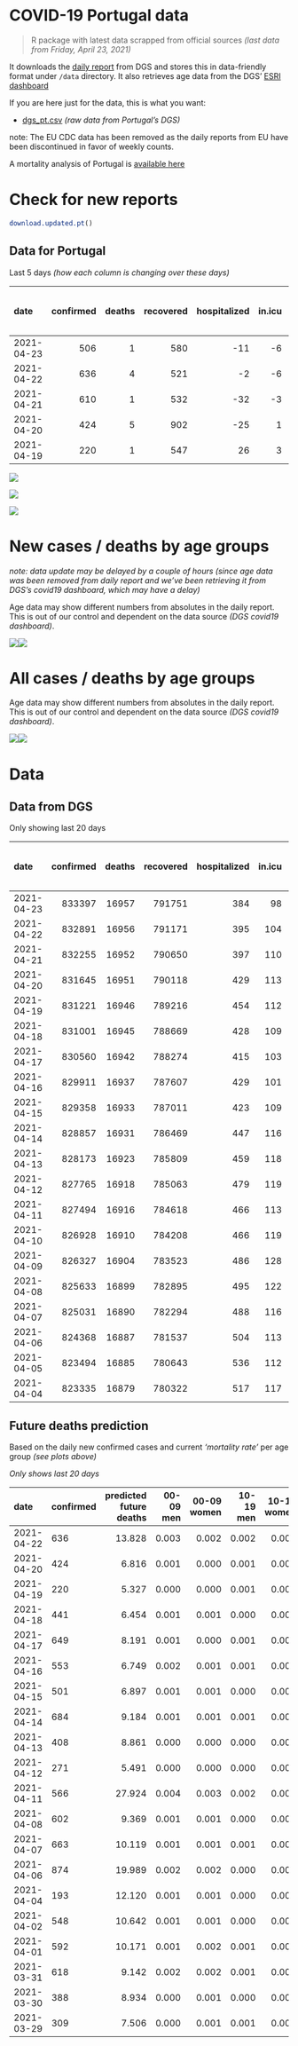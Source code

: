 COVID-19 Portugal data
================

> R package with latest data scrapped from official sources *(last data
> from Friday, April 23, 2021)*

It downloads the [daily
report](https://covid19.min-saude.pt/relatorio-de-situacao/) from DGS
and stores this in data-friendly format under `/data` directory. It also
retrieves age data from the DGS’ [ESRI
dashboard](https://covid19.min-saude.pt/ponto-de-situacao-atual-em-portugal/)

If you are here just for the data, this is what you want:

  - [dgs\_pt.csv](raw/master/data/dgs_pt.csv) *(raw data from Portugal’s
    DGS)*

note: The EU CDC data has been removed as the daily reports from EU have
been discontinued in favor of weekly counts.

A mortality analysis of Portugal is [available
here](https://averissimo.github.io/covid19-analysis/mortality.html)

# Check for new reports

``` r
download.updated.pt()
```

## Data for Portugal

Last 5 days *(how each column is changing over these days)*

| date       | confirmed | deaths | recovered | hospitalized | in.icu | first vaccine | second vaccine | confirmed m 00-09 | confirmed w 00-09 | confirmed m 10-19 | confirmed w 10-19 | confirmed m 20-29 | confirmed w 20-29 | confirmed m 30-39 | confirmed w 30-39 | confirmed m 40-49 | confirmed w 40-49 | confirmed m 50-59 | confirmed w 50-59 | confirmed m 60-69 | confirmed w 60-69 | confirmed m 70-79 | confirmed w 70-79 | confirmed m 80+ | confirmed w 80+ | death m 00-09 | death w 00-09 | death m 10-19 | death w 10-19 | death m 20-29 | death w 20-29 | death m 30-39 | death w 30-39 | death m 40-49 | death w 40-49 | death m 50-59 | death w 50-59 | death m 60-69 | death w 60-69 | death m 70-79 | death w 70-79 | death m 80+ | death w 80+ |
| :--------- | --------: | -----: | --------: | -----------: | -----: | ------------: | -------------: | ----------------: | ----------------: | ----------------: | ----------------: | ----------------: | ----------------: | ----------------: | ----------------: | ----------------: | ----------------: | ----------------: | ----------------: | ----------------: | ----------------: | ----------------: | ----------------: | --------------: | --------------: | ------------: | ------------: | ------------: | ------------: | ------------: | ------------: | ------------: | ------------: | ------------: | ------------: | ------------: | ------------: | ------------: | ------------: | ------------: | ------------: | ----------: | ----------: |
| 2021-04-23 |       506 |      1 |       580 |         \-11 |    \-6 |         39621 |          37935 |                NA |                NA |                NA |                NA |                NA |                NA |                NA |                NA |                NA |                NA |                NA |                NA |                NA |                NA |                NA |                NA |              NA |              NA |            NA |            NA |            NA |            NA |            NA |            NA |            NA |            NA |            NA |            NA |            NA |            NA |            NA |            NA |            NA |            NA |          NA |          NA |
| 2021-04-22 |       636 |      4 |       521 |          \-2 |    \-6 |         28477 |          39331 |                NA |                NA |                NA |                NA |                NA |                NA |                NA |                NA |                NA |                NA |                NA |                NA |                NA |                NA |                NA |                NA |              NA |              NA |            NA |            NA |            NA |            NA |            NA |            NA |            NA |            NA |            NA |            NA |            NA |            NA |            NA |            NA |            NA |            NA |          NA |          NA |
| 2021-04-21 |       610 |      1 |       532 |         \-32 |    \-3 |         59219 |          32863 |                NA |                NA |                NA |                NA |                NA |                NA |                NA |                NA |                NA |                NA |                NA |                NA |                NA |                NA |                NA |                NA |              NA |              NA |            NA |            NA |            NA |            NA |            NA |            NA |            NA |            NA |            NA |            NA |            NA |            NA |            NA |            NA |            NA |            NA |          NA |          NA |
| 2021-04-20 |       424 |      5 |       902 |         \-25 |      1 |         21197 |          11167 |                15 |                 8 |                21 |                33 |                40 |                31 |                32 |                42 |                36 |                39 |                25 |                12 |                14 |                24 |                 6 |                15 |              11 |              17 |             0 |             0 |             0 |             0 |             0 |             0 |             0 |             0 |             0 |             0 |             0 |             0 |             1 |             1 |             2 |             0 |           0 |           1 |
| 2021-04-19 |       220 |      1 |       547 |           26 |      3 |         64454 |           1432 |               \-5 |               \-2 |                20 |                10 |               \-5 |                 8 |                24 |                22 |                24 |                24 |                 9 |                21 |                17 |                14 |                10 |                10 |               8 |              11 |             0 |             0 |             0 |             0 |             0 |             0 |             0 |             0 |             0 |             0 |             0 |             0 |             0 |             0 |             0 |             0 |           0 |           1 |

![](README_files/figure-gfm/totals-1.svg)<!-- -->

![](README_files/figure-gfm/differential-1.svg)<!-- -->

![](README_files/figure-gfm/differential_7days-1.svg)<!-- -->

# New cases / deaths by age groups

*note: data update may be delayed by a couple of hours (since age data
was been removed from daily report and we’ve been retrieving it from
DGS’s covid19 dashboard, which may have a delay)*

Age data may show different numbers from absolutes in the daily report.
This is out of our control and dependent on the data source *(DGS
covid19 dashboard)*.

![](README_files/figure-gfm/new_cases_deaths-1.svg)<!-- -->![](README_files/figure-gfm/new_cases_deaths-2.svg)<!-- -->

# All cases / deaths by age groups

Age data may show different numbers from absolutes in the daily report.
This is out of our control and dependent on the data source *(DGS
covid19 dashboard)*.

![](README_files/figure-gfm/total_cases_deaths-1.svg)<!-- -->![](README_files/figure-gfm/total_cases_deaths-2.svg)<!-- -->

# Data

## Data from DGS

Only showing last 20 days

| date       | confirmed | deaths | recovered | hospitalized | in.icu | confirmed m 00-09 | confirmed w 00-09 | confirmed m 10-19 | confirmed w 10-19 | confirmed m 20-29 | confirmed w 20-29 | confirmed m 30-39 | confirmed w 30-39 | confirmed m 40-49 | confirmed w 40-49 | confirmed m 50-59 | confirmed w 50-59 | confirmed m 60-69 | confirmed w 60-69 | confirmed m 70-79 | confirmed w 70-79 | confirmed m 80+ | confirmed w 80+ | death m 00-09 | death w 00-09 | death m 10-19 | death w 10-19 | death m 20-29 | death w 20-29 | death m 30-39 | death w 30-39 | death m 40-49 | death w 40-49 | death m 50-59 | death w 50-59 | death m 60-69 | death w 60-69 | death m 70-79 | death w 70-79 | death m 80+ | death w 80+ | first vaccine | second vaccine |
| :--------- | --------: | -----: | --------: | -----------: | -----: | ----------------: | ----------------: | ----------------: | ----------------: | ----------------: | ----------------: | ----------------: | ----------------: | ----------------: | ----------------: | ----------------: | ----------------: | ----------------: | ----------------: | ----------------: | ----------------: | --------------: | --------------: | ------------: | ------------: | ------------: | ------------: | ------------: | ------------: | ------------: | ------------: | ------------: | ------------: | ------------: | ------------: | ------------: | ------------: | ------------: | ------------: | ----------: | ----------: | ------------: | -------------: |
| 2021-04-23 |    833397 |  16957 |    791751 |          384 |     98 |                NA |                NA |                NA |                NA |                NA |                NA |                NA |                NA |                NA |                NA |                NA |                NA |                NA |                NA |                NA |                NA |              NA |              NA |            NA |            NA |            NA |            NA |            NA |            NA |            NA |            NA |            NA |            NA |            NA |            NA |            NA |            NA |            NA |            NA |          NA |          NA |       2082368 |         774170 |
| 2021-04-22 |    832891 |  16956 |    791171 |          395 |    104 |             23651 |             22627 |             38368 |             38694 |             55929 |             62967 |             54732 |             64949 |             61236 |             77105 |             54391 |             69110 |             40681 |             44139 |             25955 |             29240 |           22853 |           45960 |             1 |             1 |             1 |             1 |             7 |             5 |            21 |            20 |            91 |            62 |           331 |           130 |          1058 |           460 |          2276 |          1331 |        5121 |        6039 |       2042747 |         736235 |
| 2021-04-21 |    832255 |  16952 |    790650 |          397 |    110 |                NA |                NA |                NA |                NA |                NA |                NA |                NA |                NA |                NA |                NA |                NA |                NA |                NA |                NA |                NA |                NA |              NA |              NA |            NA |            NA |            NA |            NA |            NA |            NA |            NA |            NA |            NA |            NA |            NA |            NA |            NA |            NA |            NA |            NA |          NA |          NA |       2014270 |         696904 |
| 2021-04-20 |    831645 |  16951 |    790118 |          429 |    113 |             23581 |             22582 |             38273 |             38585 |             55839 |             62883 |             54645 |             64845 |             61134 |             77014 |             54326 |             69016 |             40622 |             44078 |             25934 |             29212 |           22830 |           45941 |             1 |             1 |             1 |             1 |             7 |             5 |            21 |            20 |            91 |            62 |           331 |           130 |          1058 |           460 |          2276 |          1328 |        5120 |        6038 |       1955051 |         664041 |
| 2021-04-19 |    831221 |  16946 |    789216 |          454 |    112 |             23566 |             22574 |             38252 |             38552 |             55799 |             62852 |             54613 |             64803 |             61098 |             76975 |             54301 |             69004 |             40608 |             44054 |             25928 |             29197 |           22819 |           45924 |             1 |             1 |             1 |             1 |             7 |             5 |            21 |            20 |            91 |            62 |           331 |           130 |          1057 |           459 |          2274 |          1328 |        5120 |        6037 |       1933854 |         652874 |
| 2021-04-18 |    831001 |  16945 |    788669 |          428 |    109 |             23571 |             22576 |             38232 |             38542 |             55804 |             62844 |             54589 |             64781 |             61074 |             76951 |             54292 |             68983 |             40591 |             44040 |             25918 |             29187 |           22811 |           45913 |             1 |             1 |             1 |             1 |             7 |             5 |            21 |            20 |            91 |            62 |           331 |           130 |          1057 |           459 |          2274 |          1328 |        5120 |        6036 |       1869400 |         651442 |
| 2021-04-17 |    830560 |  16942 |    788274 |          415 |    103 |             23550 |             22557 |             38217 |             38513 |             55763 |             62817 |             54541 |             64738 |             61055 |             76919 |             54261 |             68957 |             40571 |             44022 |             25900 |             29171 |           22803 |           45903 |             1 |             1 |             1 |             1 |             7 |             5 |            21 |            20 |            91 |            62 |           331 |           130 |          1057 |           459 |          2274 |          1326 |        5120 |        6035 |       1755512 |         646512 |
| 2021-04-16 |    829911 |  16937 |    787607 |          429 |    101 |             23525 |             22549 |             38178 |             38469 |             55710 |             62766 |             54480 |             64681 |             61009 |             76873 |             54216 |             68913 |             40551 |             43980 |             25881 |             29156 |           22797 |           45880 |             1 |             1 |             1 |             1 |             7 |             5 |            21 |            20 |            91 |            62 |           331 |           130 |          1056 |           458 |          2274 |          1326 |        5119 |        6033 |       1707672 |         626557 |
| 2021-04-15 |    829358 |  16933 |    787011 |          423 |    109 |             23484 |             22529 |             38147 |             38439 |             55672 |             62739 |             54424 |             64634 |             60979 |             76830 |             54179 |             68874 |             40522 |             43952 |             25863 |             29136 |           22791 |           45869 |             1 |             1 |             1 |             1 |             7 |             5 |            21 |            20 |            91 |            62 |           331 |           130 |          1055 |           458 |          2272 |          1326 |        5118 |        6033 |       1648159 |         616426 |
| 2021-04-14 |    828857 |  16931 |    786469 |          447 |    116 |             23471 |             22516 |             38133 |             38422 |             55617 |             62715 |             54363 |             64590 |             60929 |             76799 |             54148 |             68831 |             40496 |             43928 |             25849 |             29115 |           22783 |           45857 |             1 |             1 |             1 |             1 |             7 |             5 |            21 |            20 |            91 |            62 |           331 |           130 |          1055 |           458 |          2272 |          1326 |        5117 |        6032 |       1595499 |         605533 |
| 2021-04-13 |    828173 |  16923 |    785809 |          459 |    118 |             23449 |             22484 |             38091 |             38381 |             55569 |             62682 |             54305 |             64541 |             60869 |             76737 |             54103 |             68779 |             40451 |             43895 |             25834 |             29095 |           22770 |           45842 |             1 |             1 |             1 |             1 |             7 |             5 |            21 |            20 |            91 |            62 |           330 |           130 |          1054 |           458 |          2271 |          1326 |        5114 |        6030 |       1553052 |         603753 |
| 2021-04-12 |    827765 |  16918 |    785063 |          479 |    119 |             23443 |             22477 |             38073 |             38365 |             55541 |             62645 |             54265 |             64513 |             60844 |             76698 |             54077 |             68740 |             40425 |             43881 |             25821 |             29086 |           22756 |           45819 |             1 |             1 |             1 |             1 |             7 |             5 |            21 |            20 |            91 |            62 |           330 |           130 |          1054 |           458 |          2270 |          1325 |        5113 |        6028 |       1523230 |         601591 |
| 2021-04-11 |    827494 |  16916 |    784618 |          466 |    113 |             23440 |             22478 |             38065 |             38354 |             55502 |             62635 |             54225 |             64490 |             60837 |             76690 |             54054 |             68710 |             40425 |             43863 |             25803 |             29067 |           22749 |           45811 |             1 |             1 |             1 |             1 |             7 |             5 |            21 |            20 |            91 |            62 |           330 |           130 |          1054 |           458 |          2269 |          1325 |        5112 |        6028 |            NA |             NA |
| 2021-04-10 |    826928 |  16910 |    784208 |          466 |    119 |                NA |                NA |                NA |                NA |                NA |                NA |                NA |                NA |                NA |                NA |                NA |                NA |                NA |                NA |                NA |                NA |              NA |              NA |            NA |            NA |            NA |            NA |            NA |            NA |            NA |            NA |            NA |            NA |            NA |            NA |            NA |            NA |            NA |            NA |          NA |          NA |       1520991 |         601007 |
| 2021-04-09 |    826327 |  16904 |    783523 |          486 |    128 |                NA |                NA |                NA |                NA |                NA |                NA |                NA |                NA |                NA |                NA |                NA |                NA |                NA |                NA |                NA |                NA |              NA |              NA |            NA |            NA |            NA |            NA |            NA |            NA |            NA |            NA |            NA |            NA |            NA |            NA |            NA |            NA |            NA |            NA |          NA |          NA |       1453212 |         586316 |
| 2021-04-08 |    825633 |  16899 |    782895 |          495 |    122 |             23350 |             22409 |             37980 |             38295 |             55348 |             62491 |             54058 |             64348 |             60726 |             76544 |             53934 |             68568 |             40321 |             43739 |             25749 |             29017 |           22718 |           45746 |             1 |             1 |             1 |             1 |             7 |             5 |            21 |            20 |            91 |            62 |           330 |           130 |          1052 |           457 |          2264 |          1325 |        5108 |        6023 |       1397726 |         571310 |
| 2021-04-07 |    825031 |  16890 |    782294 |          488 |    116 |             23320 |             22383 |             37963 |             38275 |             55285 |             62459 |             54012 |             64288 |             60675 |             76505 |             53898 |             68519 |             40290 |             43695 |             25737 |             29008 |           22701 |           45728 |             1 |             1 |             1 |             1 |             7 |             5 |            21 |            20 |            91 |            61 |           330 |           130 |          1050 |           457 |          2263 |          1324 |        5106 |        6021 |       1346317 |         560871 |
| 2021-04-06 |    824368 |  16887 |    781537 |          504 |    113 |             23307 |             22365 |             37929 |             38251 |             55227 |             62410 |             53978 |             64241 |             60609 |             76448 |             53851 |             68449 |             40252 |             43656 |             25717 |             28989 |           22687 |           45710 |             1 |             1 |             1 |             1 |             7 |             5 |            21 |            20 |            91 |            61 |           330 |           130 |          1049 |           457 |          2261 |          1324 |        5106 |        6021 |       1309681 |         557789 |
| 2021-04-05 |    823494 |  16885 |    780643 |          536 |    112 |                NA |                NA |                NA |                NA |                NA |                NA |                NA |                NA |                NA |                NA |                NA |                NA |                NA |                NA |                NA |                NA |              NA |              NA |            NA |            NA |            NA |            NA |            NA |            NA |            NA |            NA |            NA |            NA |            NA |            NA |            NA |            NA |            NA |            NA |          NA |          NA |       1282956 |         551869 |
| 2021-04-04 |    823335 |  16879 |    780322 |          517 |    117 |             23264 |             22314 |             37911 |             38232 |             55154 |             62325 |             53891 |             64161 |             60527 |             76372 |             53771 |             68369 |             40207 |             43586 |             25676 |             28965 |           22657 |           45666 |             1 |             1 |             1 |             1 |             7 |             5 |            21 |            20 |            91 |            61 |           330 |           130 |          1049 |           456 |          2258 |          1324 |        5103 |        6020 |       1281718 |         551500 |

## Future deaths prediction

Based on the daily new confirmed cases and current *‘mortality rate’*
per age group *(see plots above)*

*Only shows last 20 days*

| date       | confirmed | predicted future deaths | 00-09 men | 00-09 women | 10-19 men | 10-19 women | 20-29 men | 20-29 women | 30-39 men | 30-39 women | 40-49 men | 40-49 women | 50-59 men | 50-59 women | 60-69 men | 60-69 women | 70-79 men | 70-79 women | 80+ men | 80+ women |
| :--------- | :-------- | ----------------------: | --------: | ----------: | --------: | ----------: | --------: | ----------: | --------: | ----------: | --------: | ----------: | --------: | ----------: | --------: | ----------: | --------: | ----------: | ------: | --------: |
| 2021-04-22 | 636       |                  13.828 |     0.003 |       0.002 |     0.002 |       0.003 |     0.011 |       0.007 |     0.033 |       0.032 |     0.152 |       0.073 |     0.396 |       0.177 |     1.534 |       0.636 |     1.841 |       1.275 |   5.154 |     2.497 |
| 2021-04-20 | 424       |                   6.816 |     0.001 |       0.000 |     0.001 |       0.001 |     0.005 |       0.002 |     0.012 |       0.013 |     0.053 |       0.031 |     0.152 |       0.023 |     0.364 |       0.250 |     0.526 |       0.683 |   2.465 |     2.234 |
| 2021-04-19 | 220       |                   5.327 |     0.000 |       0.000 |     0.001 |       0.000 |     0.001 |       0.001 |     0.009 |       0.007 |     0.036 |       0.019 |     0.055 |       0.040 |     0.442 |       0.146 |     0.877 |       0.455 |   1.793 |     1.445 |
| 2021-04-18 | 441       |                   6.454 |     0.001 |       0.001 |     0.000 |       0.001 |     0.005 |       0.002 |     0.018 |       0.013 |     0.028 |       0.026 |     0.189 |       0.049 |     0.520 |       0.188 |     1.578 |       0.728 |   1.793 |     1.314 |
| 2021-04-17 | 649       |                   8.191 |     0.001 |       0.000 |     0.001 |       0.001 |     0.007 |       0.004 |     0.023 |       0.018 |     0.068 |       0.037 |     0.274 |       0.083 |     0.520 |       0.438 |     1.666 |       0.683 |   1.345 |     3.022 |
| 2021-04-16 | 553       |                   6.749 |     0.002 |       0.001 |     0.001 |       0.001 |     0.005 |       0.002 |     0.021 |       0.014 |     0.045 |       0.035 |     0.225 |       0.073 |     0.754 |       0.292 |     1.578 |       0.910 |   1.345 |     1.445 |
| 2021-04-15 | 501       |                   6.897 |     0.001 |       0.001 |     0.000 |       0.000 |     0.007 |       0.002 |     0.023 |       0.014 |     0.074 |       0.025 |     0.189 |       0.081 |     0.676 |       0.250 |     1.228 |       0.956 |   1.793 |     1.577 |
| 2021-04-14 | 684       |                   9.184 |     0.001 |       0.001 |     0.001 |       0.001 |     0.006 |       0.003 |     0.022 |       0.015 |     0.089 |       0.050 |     0.274 |       0.098 |     1.170 |       0.344 |     1.315 |       0.910 |   2.913 |     1.971 |
| 2021-04-13 | 408       |                   8.861 |     0.000 |       0.000 |     0.000 |       0.000 |     0.004 |       0.003 |     0.015 |       0.009 |     0.037 |       0.031 |     0.158 |       0.073 |     0.676 |       0.146 |     1.140 |       0.410 |   3.137 |     3.022 |
| 2021-04-12 | 271       |                   5.491 |     0.000 |       0.000 |     0.000 |       0.000 |     0.005 |       0.001 |     0.015 |       0.007 |     0.010 |       0.006 |     0.140 |       0.056 |     0.000 |       0.188 |     1.578 |       0.865 |   1.569 |     1.051 |
| 2021-04-11 | 566       |                  27.924 |     0.004 |       0.003 |     0.002 |       0.002 |     0.019 |       0.011 |     0.064 |       0.044 |     0.165 |       0.117 |     0.730 |       0.267 |     2.705 |       1.292 |     4.735 |       2.276 |   6.947 |     8.541 |
| 2021-04-08 | 602       |                   9.369 |     0.001 |       0.001 |     0.000 |       0.001 |     0.008 |       0.003 |     0.018 |       0.018 |     0.076 |       0.031 |     0.219 |       0.092 |     0.806 |       0.459 |     1.052 |       0.410 |   3.809 |     2.365 |
| 2021-04-07 | 663       |                  10.119 |     0.001 |       0.001 |     0.001 |       0.001 |     0.007 |       0.004 |     0.013 |       0.014 |     0.098 |       0.046 |     0.286 |       0.132 |     0.988 |       0.406 |     1.754 |       0.865 |   3.137 |     2.365 |
| 2021-04-06 | 874       |                  19.989 |     0.002 |       0.002 |     0.000 |       0.000 |     0.009 |       0.007 |     0.033 |       0.025 |     0.122 |       0.061 |     0.487 |       0.150 |     1.170 |       0.730 |     3.595 |       1.092 |   6.723 |     5.781 |
| 2021-04-04 | 193       |                  12.120 |     0.001 |       0.001 |     0.000 |       0.000 |     0.005 |       0.003 |     0.018 |       0.009 |     0.037 |       0.029 |     0.146 |       0.030 |     1.014 |       0.490 |     1.052 |       0.637 |   4.706 |     3.942 |
| 2021-04-02 | 548       |                  10.642 |     0.001 |       0.001 |     0.000 |       0.000 |     0.004 |       0.004 |     0.017 |       0.016 |     0.070 |       0.024 |     0.280 |       0.079 |     0.806 |       0.250 |     1.052 |       0.774 |   3.585 |     3.679 |
| 2021-04-01 | 592       |                  10.171 |     0.001 |       0.002 |     0.001 |       0.000 |     0.004 |       0.004 |     0.016 |       0.014 |     0.082 |       0.035 |     0.268 |       0.071 |     0.676 |       0.406 |     1.929 |       0.410 |   3.361 |     2.891 |
| 2021-03-31 | 618       |                   9.142 |     0.002 |       0.002 |     0.001 |       0.000 |     0.004 |       0.003 |     0.008 |       0.015 |     0.108 |       0.043 |     0.225 |       0.083 |     0.806 |       0.354 |     2.105 |       0.592 |   2.689 |     2.102 |
| 2021-03-30 | 388       |                   8.934 |     0.000 |       0.001 |     0.000 |       0.000 |     0.003 |       0.002 |     0.008 |       0.006 |     0.062 |       0.028 |     0.195 |       0.062 |     0.338 |       0.333 |     2.105 |       0.683 |   3.137 |     1.971 |
| 2021-03-29 | 309       |                   7.506 |     0.000 |       0.001 |     0.001 |       0.000 |     0.003 |       0.001 |     0.005 |       0.007 |     0.022 |       0.021 |     0.140 |       0.024 |     0.676 |       0.375 |     0.614 |       0.137 |   4.034 |     1.445 |
